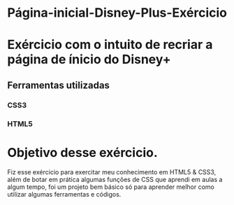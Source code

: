 # Página-inicial-Disney-Plus-Exércicio

# Exércicio com o intuito de recriar a página de ínicio do Disney+

## Ferramentas utilizadas

### CSS3
### HTML5

# Objetivo desse exércicio.

Fiz esse exércicio para exercitar meu conhecimento em HTML5 & CSS3, além de botar em prática algumas funções de CSS que aprendi em aulas a algum tempo, foi um projeto bem básico só para aprender melhor como utilizar algumas ferramentas e códigos.

